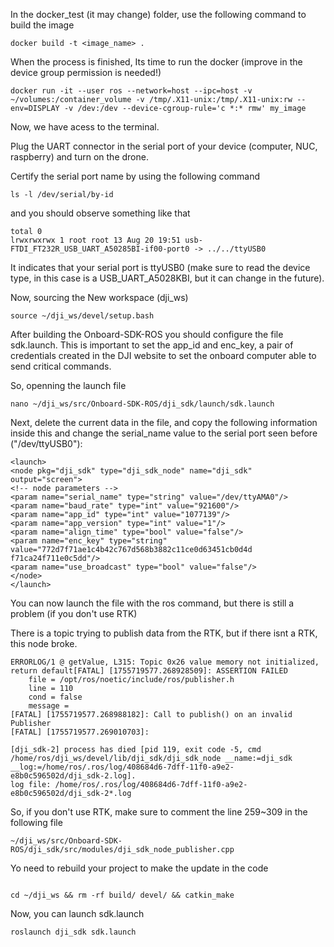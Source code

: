 In the docker_test (it may change) folder, use the following command to build the image

```
docker build -t <image_name> .
```
When the process is finished, Its time to run the docker (improve in the device group permission is needed!)

```
docker run -it --user ros --network=host --ipc=host -v ~/volumes:/container_volume -v /tmp/.X11-unix:/tmp/.X11-unix:rw --env=DISPLAY -v /dev:/dev --device-cgroup-rule='c *:* rmw' my_image
```
Now, we have acess to the terminal.

Plug the UART connector in the serial port of your device (computer, NUC, raspberry) and turn on the drone.

Certify the serial port name by using the following command
```
ls -l /dev/serial/by-id
```
and you should observe something like that

```
total 0
lrwxrwxrwx 1 root root 13 Aug 20 19:51 usb-FTDI_FT232R_USB_UART_A50285BI-if00-port0 -> ../../ttyUSB0
```

It indicates that your serial port is ttyUSB0 (make sure to read the device type, in this case is a USB_UART_A5028KBI, but it can change in the future).


Now, sourcing the New workspace (dji_ws)

```
source ~/dji_ws/devel/setup.bash
```

After building the Onboard-SDK-ROS you should configure the file sdk.launch. This is important to set the app_id and enc_key, a pair of credentials created in the DJI website to set the onboard computer able to send critical commands.

So, openning the launch file

```
nano ~/dji_ws/src/Onboard-SDK-ROS/dji_sdk/launch/sdk.launch
```

Next, delete the current data in the file, and copy the following information inside this and change the serial_name value to the serial port seen before ("/dev/ttyUSB0"):

```
<launch>
<node pkg="dji_sdk" type="dji_sdk_node" name="dji_sdk" output="screen">
<!-- node parameters -->
<param name="serial_name" type="string" value="/dev/ttyAMA0"/>
<param name="baud_rate" type="int" value="921600"/>
<param name="app_id" type="int" value="1077139"/>
<param name="app_version" type="int" value="1"/>
<param name="align_time" type="bool" value="false"/>
<param name="enc_key" type="string" value="772d7f71ae1c4b42c767d568b3882c11ce0d63451cb0d4d
f71ca24f711e0c5dd"/>
<param name="use_broadcast" type="bool" value="false"/>
</node>
</launch>
```

You can now launch the file with the ros command, but there is still a problem (if you don't use RTK)

There is a topic trying to publish data from the RTK, but if there isnt a RTK, this node broke.

```
ERRORLOG/1 @ getValue, L315: Topic 0x26 value memory not initialized, return default[FATAL] [1755719577.268928509]: ASSERTION FAILED
	file = /opt/ros/noetic/include/ros/publisher.h
	line = 110
	cond = false
	message = 
[FATAL] [1755719577.268988182]: Call to publish() on an invalid Publisher
[FATAL] [1755719577.269010703]: 

[dji_sdk-2] process has died [pid 119, exit code -5, cmd /home/ros/dji_ws/devel/lib/dji_sdk/dji_sdk_node __name:=dji_sdk __log:=/home/ros/.ros/log/408684d6-7dff-11f0-a9e2-e8b0c596502d/dji_sdk-2.log].
log file: /home/ros/.ros/log/408684d6-7dff-11f0-a9e2-e8b0c596502d/dji_sdk-2*.log
```


So, if you don't use RTK, make sure to comment the line 259~309 in the following file

```
~/dji_ws/src/Onboard-SDK-ROS/dji_sdk/src/modules/dji_sdk_node_publisher.cpp 
```

Yo need to rebuild your project to make the update in the code

```

cd ~/dji_ws && rm -rf build/ devel/ && catkin_make
```

Now, you can launch sdk.launch

```
roslaunch dji_sdk sdk.launch 
```

